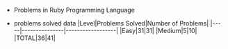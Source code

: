 - Problems in Ruby Programming Language

- problems solved data
|Level|Problems Solved|Number of Problems|
|-----|---------------|------------------|
|Easy|31|31|
|Medium|5|10|
|TOTAL|36|41|
